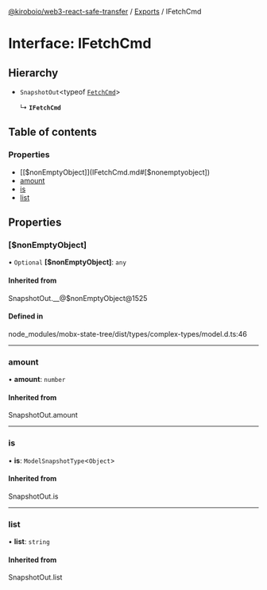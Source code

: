 [@kiroboio/web3-react-safe-transfer](../README.md) / [Exports](../modules.md) / IFetchCmd

# Interface: IFetchCmd

## Hierarchy

- `SnapshotOut`<typeof [`FetchCmd`](../modules.md#fetchcmd)\>

  ↳ **`IFetchCmd`**

## Table of contents

### Properties

- [[$nonEmptyObject]](IFetchCmd.md#[$nonemptyobject])
- [amount](IFetchCmd.md#amount)
- [is](IFetchCmd.md#is)
- [list](IFetchCmd.md#list)

## Properties

### [$nonEmptyObject]

• `Optional` **[$nonEmptyObject]**: `any`

#### Inherited from

SnapshotOut.\_\_@$nonEmptyObject@1525

#### Defined in

node_modules/mobx-state-tree/dist/types/complex-types/model.d.ts:46

___

### amount

• **amount**: `number`

#### Inherited from

SnapshotOut.amount

___

### is

• **is**: `ModelSnapshotType`<`Object`\>

#### Inherited from

SnapshotOut.is

___

### list

• **list**: `string`

#### Inherited from

SnapshotOut.list
